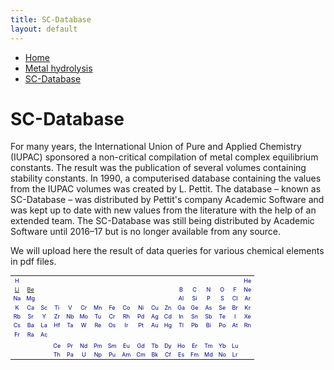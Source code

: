 ```yaml
---
title: SC-Database
layout: default
---
```

<ul>
  <li><a href="/">Home</a></li>
  <li><a href="/cost-nectar.html">Metal hydrolysis</a></li>
  <li><a class="active" href="/sc-database.html">SC-Database</a></li>
</ul>

# SC-Database

For many years, the International Union of Pure and Applied Chemistry (IUPAC) sponsored a non-critical compilation of metal complex equilibrium constants. The result was the publication of several volumes containing stability constants. In 1990, a computerised database containing the values from the IUPAC volumes was created by L. Pettit. The database – known as SC-Database – was distributed by Pettit's company Academic Software and was kept up to date with new values from the literature with the help of an extended team. The SC-Database was still being distributed by Academic Software until 2016–17 but is no longer available from any source.

We will upload here the result of data queries for various chemical elements in pdf files.

<table style="font-size:9px; color:darkblue">
  <tr border="1">
    <td align="center" border="1">H</td>
    <td></td>
    <td></td>
    <td></td>
    <td></td>
    <td></td>
    <td></td>
    <td></td>
    <td></td>
    <td></td>
    <td></td>
    <td></td>
    <td></td>
    <td></td>
    <td></td>
    <td></td>
    <td></td>
    <td align="center" border="1">He</td>
  </tr>
  <tr border="1">
    <td align="center" border="1"><a href="docs//IUPAC/Li.pdf" target="_blank" rel="noopener">Li</a></td>
    <td align="center" border="1"><a href="docs//IUPAC/Be.pdf" target="_blank" rel="noopener">Be</a></td>
    <td></td>
    <td></td>
    <td></td>
    <td></td>
    <td></td>
    <td></td>
    <td></td>
    <td></td>
    <td></td>
    <td></td>
    <td align="center" border="1" style="bgcolor:yellow">B</td>
    <td align="center" border="1">C</td>
    <td align="center" border="1">N</td>
    <td align="center" border="1">O</td>
    <td align="center" border="1">F</td>
    <td align="center" border="1">Ne</td>
  </tr>
  <tr border="1">
    <td align="center" border="1">Na</td>
    <td align="center" border="1">Mg</td>
    <td></td>
    <td></td>
    <td></td>
    <td></td>
    <td></td>
    <td></td>
    <td></td>
    <td></td>
    <td></td>
    <td></td>
    <td align="center" border="1">Al</td>
    <td align="center" border="1">Si</td>
    <td align="center" border="1">P</td>
    <td align="center" border="1">S</td>
    <td align="center" border="1">Cl</td>
    <td align="center" border="1">Ar</td>
  </tr>
  <tr border="1">
    <td align="center" border="1">K</td>
    <td align="center" border="1">Ca</td>
    <td align="center" border="1">Sc</td>
    <td align="center" border="1">Ti</td>
    <td align="center" border="1">V</td>
    <td align="center" border="1">Cr</td>
    <td align="center" border="1">Mn</td>
    <td align="center" border="1">Fe</td>
    <td align="center" border="1">Co</td>
    <td align="center" border="1">Ni</td>
    <td align="center" border="1">Cu</td>
    <td align="center" border="1">Zn</td>
    <td align="center" border="1">Ga</td>
    <td align="center" border="1">Ge</td>
    <td align="center" border="1">As</td>
    <td align="center" border="1">Se</td>
    <td align="center" border="1">Br</td>
    <td align="center" border="1">Kr</td>
  </tr>
  <tr>
    <td align="center" border="1">Rb</td>
    <td align="center" border="1">Sr</td>
    <td align="center" border="1">Y</td>
    <td align="center" border="1">Zr</td>
    <td align="center" border="1">Nb</td>
    <td align="center" border="1">Mo</td>
    <td align="center" border="1">Tu</td>
    <td align="center" border="1">Cr</td>
    <td align="center" border="1">Rh</td>
    <td align="center" border="1">Pd</td>
    <td align="center" border="1">Ag</td>
    <td align="center" border="1">Cd</td>
    <td align="center" border="1">In</td>
    <td align="center" border="1">Sn</td>
    <td align="center" border="1">Sb</td>
    <td align="center" border="1">Te</td>
    <td align="center" border="1">I</td>
    <td align="center" border="1">Xe</td>
  </tr>
  <tr>
    <td align="center" border="1">Cs</td>
    <td align="center" border="1">Ba</td>
    <td align="center" border="1">La</td>
    <td align="center" border="1">Hf</td>
    <td align="center" border="1">Ta</td>
    <td align="center" border="1">W</td>
    <td align="center" border="1">Re</td>
    <td align="center" border="1">Os</td>
    <td align="center" border="1">Ir</td>
    <td align="center" border="1">Pt</td>
    <td align="center" border="1">Au</td>
    <td align="center" border="1">Hg</td>
    <td align="center" border="1">Tl</td>
    <td align="center" border="1">Pb</td>
    <td align="center" border="1">Bi</td>
    <td align="center" border="1">Po</td>
    <td align="center" border="1">At</td>
    <td align="center" border="1">Rn</td>
  </tr>
  <tr>
    <td align="center" border="1">Fr</td>
    <td align="center" border="1">Ra</td>
    <td align="center" border="1">Ac</td>
    <td align="center" border="1"></td>
    <td align="center" border="1"></td>
    <td align="center" border="1"></td>
    <td align="center" border="1"></td>
    <td align="center" border="1"></td>
    <td align="center" border="1"></td>
    <td align="center" border="1"></td>
    <td align="center" border="1"></td>
    <td align="center" border="1"></td>
    <td align="center" border="1"></td>
    <td align="center" border="1"></td>
    <td align="center" border="1"></td>
    <td align="center" border="1"></td>
    <td align="center" border="1"></td>
    <td align="center" border="1"></td>
  </tr>
  <tr>
    <td></td>
    <td></td>
    <td></td>
    <td></td>
    <td></td>
    <td></td>
    <td></td>
    <td></td>
    <td></td>
    <td></td>
    <td></td>
    <td></td>
    <td></td>
    <td></td>
    <td></td>
    <td></td>
    <td></td>
    <td></td>
  </tr>
  <tr>
    <td></td>
    <td></td>
    <td></td>
    <td align="center" border="1">Ce</td>
    <td align="center" border="1">Pr</td>
    <td align="center" border="1">Nd</td>
    <td align="center" border="1">Pm</td>
    <td align="center" border="1">Sm</td>
    <td align="center" border="1">Eu</td>
    <td align="center" border="1">Gd</td>
    <td align="center" border="1">Tb</td>
    <td align="center" border="1">Dy</td>
    <td align="center" border="1">Ho</td>
    <td align="center" border="1">Er</td>
    <td align="center" border="1">Tm</td>
    <td align="center" border="1">Yb</td>
    <td align="center" border="1">Lu</td>
    <td></td>
  </tr>
  <tr>
    <td></td>
    <td></td>
    <td></td>
    <td align="center" border="1">Th</td>
    <td align="center" border="1">Pa</td>
    <td align="center" border="1">U</td>
    <td align="center" border="1">Np</td>
    <td align="center" border="1">Pu</td>
    <td align="center" border="1">Am</td>
    <td align="center" border="1">Cm</td>
    <td align="center" border="1">Bk</td>
    <td align="center" border="1">Cf</td>
    <td align="center" border="1">Es</td>
    <td align="center" border="1">Fm</td>
    <td align="center" border="1">Md</td>
    <td align="center" border="1">No</td>
    <td align="center" border="1">Lr</td>
    <td></td>
  </tr>
</table>

